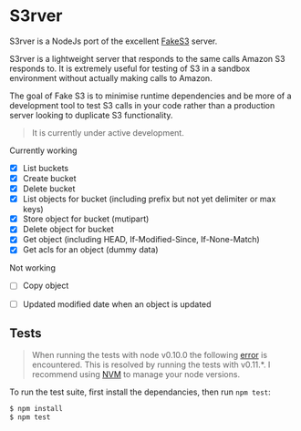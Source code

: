 S3rver
==================

S3rver is a NodeJs port of the excellent [FakeS3](https://github.com/jubos/fake-s3) server.

S3rver is a lightweight server that responds to the same calls Amazon S3 responds to. It is extremely useful for testing of S3 in a sandbox environment without actually making calls to Amazon.

The goal of Fake S3 is to minimise runtime dependencies and be more of a development tool to test S3 calls in your code rather than a production server looking to duplicate S3 functionality.

> It is currently under active development.

Currently working

- [x] List buckets
- [x] Create bucket
- [x] Delete bucket
- [x] List objects for bucket (including prefix but not yet delimiter or max keys)
- [x] Store object for bucket (mutipart)
- [x] Delete object for bucket
- [x] Get object (including HEAD, If-Modified-Since, If-None-Match)
- [x] Get acls for an object (dummy data)

Not working

- [ ] Copy object
- [ ] Updated modified date when an object is updated


## Tests

> When running the tests with node v0.10.0 the following [error](https://github.com/mochajs/mocha/issues/777) is encountered. This is resolved by running the tests with v0.11.*. I recommend using [NVM](https://github.com/creationix/nvm) to manage your node versions.
  
To run the test suite, first install the dependancies, then run `npm test`:

```bash
$ npm install
$ npm test
```
